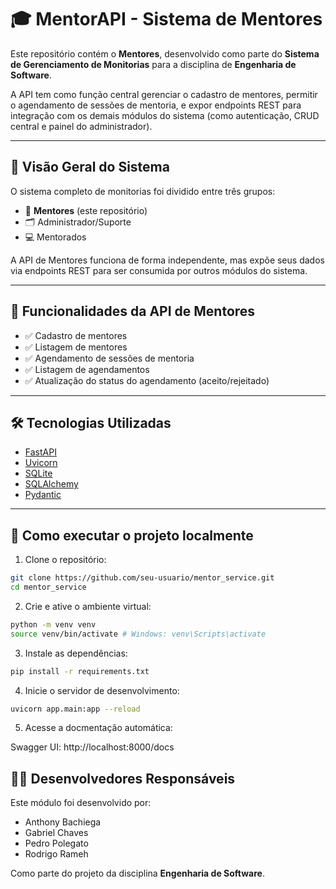 # 🎓 MentorAPI - Sistema de Mentores

Este repositório contém o **Mentores**, desenvolvido como parte do **Sistema de Gerenciamento de Monitorias** para a disciplina de **Engenharia de Software**.

A API tem como função central gerenciar o cadastro de mentores, permitir o agendamento de sessões de mentoria, e expor endpoints REST para integração com os demais módulos do sistema (como autenticação, CRUD central e painel do administrador).

---

## 🧩 Visão Geral do Sistema

O sistema completo de monitorias foi dividido entre três grupos:

- 🧠 **Mentores** (este repositório)
- 🗂️ Administrador/Suporte
- 💻 Mentorados

A API de Mentores funciona de forma independente, mas expõe seus dados via endpoints REST para ser consumida por outros módulos do sistema.

---

## 🚀 Funcionalidades da API de Mentores

- ✅ Cadastro de mentores
- ✅ Listagem de mentores
- ✅ Agendamento de sessões de mentoria
- ✅ Listagem de agendamentos
- ✅ Atualização do status do agendamento (aceito/rejeitado)

---

## 🛠️ Tecnologias Utilizadas

- [FastAPI](https://fastapi.tiangolo.com/)
- [Uvicorn](https://www.uvicorn.org/)
- [SQLite](https://www.sqlite.org/index.html)
- [SQLAlchemy](https://www.sqlalchemy.org/)
- [Pydantic](https://docs.pydantic.dev/)

---

## 📂 Como executar o projeto localmente

1. Clone o repositório:

```bash
git clone https://github.com/seu-usuario/mentor_service.git
cd mentor_service
```

2. Crie e ative o ambiente virtual:

```bash
python -m venv venv
source venv/bin/activate # Windows: venv\Scripts\activate
```

3. Instale as dependências:

```bash
pip install -r requirements.txt
```

4. Inicie o servidor de desenvolvimento:

```bash
uvicorn app.main:app --reload
```

5. Acesse a docmentação automática:

Swagger UI: http://localhost:8000/docs


## 👨‍💻 Desenvolvedores Responsáveis

Este módulo foi desenvolvido por:

- Anthony Bachiega
- Gabriel Chaves
- Pedro Polegato
- Rodrigo Rameh

Como parte do projeto da disciplina **Engenharia de Software**.
